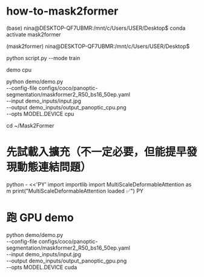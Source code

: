 # how-to-mask2former

(base) nina@DESKTOP-QF7UBMR:/mnt/c/Users/USER/Desktop$ conda activate mask2former

(mask2former) nina@DESKTOP-QF7UBMR:/mnt/c/Users/USER/Desktop$

python script.py --mode train

demo cpu

python demo/demo.py \
  --config-file configs/coco/panoptic-segmentation/maskformer2_R50_bs16_50ep.yaml \
  --input demo_inputs/input.jpg \
  --output demo_inputs/output_panoptic_cpu.png \
  --opts MODEL.DEVICE cpu

cd ~/Mask2Former

# 先試載入擴充（不一定必要，但能提早發現動態連結問題）
python - <<'PY'
import importlib
import MultiScaleDeformableAttention as m
print("MultiScaleDeformableAttention loaded ✅")
PY

# 跑 GPU demo
python demo/demo.py \
  --config-file configs/coco/panoptic-segmentation/maskformer2_R50_bs16_50ep.yaml \
  --input demo_inputs/input.jpg \
  --output demo_inputs/output_panoptic_gpu.png \
  --opts MODEL.DEVICE cuda
